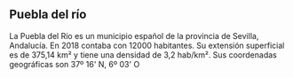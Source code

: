 ## Puebla del río

La Puebla del Río es un municipio español de la provincia de Sevilla, Andalucía. En 2018 contaba con 12000 habitantes. Su extensión superficial es de 375,14 km² y tiene una densidad de 3,2 hab/km². Sus coordenadas geográficas son 37º 16' N, 6º 03' O
